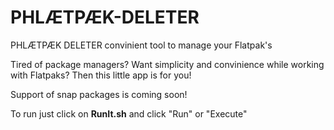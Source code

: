 # PHLÆTPÆK-DELETER
PHLÆTPÆK DELETER convinient tool to manage your Flatpak's

Tired of package managers? Want simplicity and convinience while working with Flatpaks?
Then this little app is for you!

Support of snap packages is coming soon!

To run just click on <b>RunIt.sh</b> and click "Run" or "Execute"
